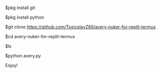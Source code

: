 $pkg install git

$pkg install python

$git clone https://github.com/ToxicplayZ69/avery-nuker-for-replit-termux

$cd avery-nuker-for-replit-termux

$ls

$python avery.py

Enjoy!
